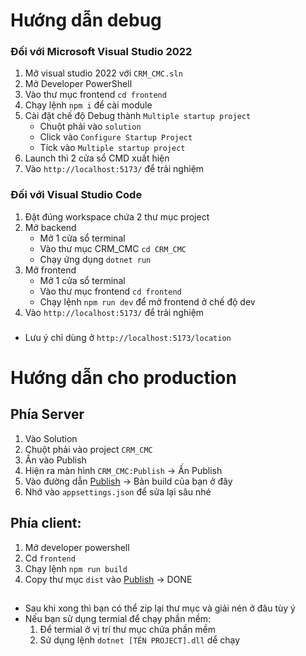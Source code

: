 # Hướng dẫn debug

### Đối với Microsoft Visual Studio 2022
1. Mở visual studio 2022 với `CRM_CMC.sln`
1. Mở Developer PowerShell
1. Vào thư mục frontend `cd frontend`
1. Chạy lệnh `npm i` để cài module
1. Cài đặt chế độ Debug thành `Multiple startup project`
    - Chuột phải vào `solution`
    - Click vào `Configure Startup Project`
    - Tíck vào `Multiple startup project`
1. Launch thì 2 cửa sổ CMD xuất hiện
1. Vào `http://localhost:5173/` để trải nghiệm

### Đối với Visual Studio Code
1. Đặt đúng workspace chứa 2 thư mục project
1. Mở backend
    - Mở 1 cửa sổ terminal
    - Vào thư mục CRM_CMC `cd CRM_CMC`
    - Chạy ứng dụng `dotnet run`
1. Mở frontend
    - Mở 1 cửa sổ terminal
    - Vào thư mục frontend `cd frontend` 
    - Chạy lệnh `npm run dev` để mở frontend ở chế độ dev
1. Vào `http://localhost:5173/` để trải nghiệm

###
* Lưu ý chỉ dùng ở `http://localhost:5173/location`

# Hướng dẫn cho production

## Phía Server
1. Vào Solution 
1. Chuột phải vào project `CRM_CMC`
1. Ấn vào Publish
1. Hiện ra màn hình `CRM_CMC:Publish` -> Ấn Publish
1. Vào đường dẫn [Publish](./CRM_CMC/bin/Release/net6.0/publish/) -> Bản build của bạn ở đây
1. Nhớ vào `appsettings.json` để sửa lại sâu nhé

## Phía client:
1. Mở developer powershell
1. Cd `frontend`
1. Chạy lệnh `npm run build`
1. Copy thư mục `dist` vào [Publish](./CRM_CMC/bin/Release/net6.0/publish/) -> DONE

## 
- Sau khi xong thì bạn có thể zip lại thư mục và giải nén ở đâu tùy ý
- Nếu bạn sử dụng termial để chạy phần mềm:
    1. Để termial ở vị trí thư mục chứa phần mềm
    1. Sử dụng lệnh `dotnet [TÊN PROJECT].dll` dể chạy

